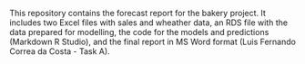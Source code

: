 This repository contains the forecast report for the bakery project. It includes two Excel files with sales and wheather data, an RDS file with the data prepared for modelling, the code for the models and predictions (Markdown R Studio), and the final report in MS Word format (Luis Fernando Correa da Costa - Task A).
